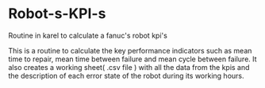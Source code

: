 # Robot-s-KPI-s
Routine in karel to calculate a fanuc's robot kpi's

This is a routine to calculate the key performance indicators such as
mean time to repair, mean time between failure and mean cycle between failure.
It also creates a working sheet( .csv file ) with all the data from the kpis and the description of 
each error state of the robot during its working hours.

